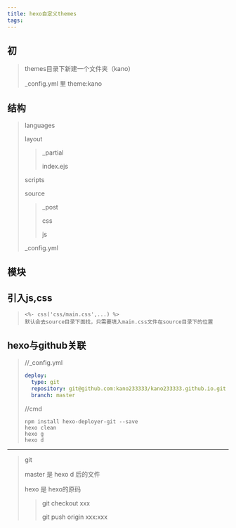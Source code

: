 ```yaml
---
title: hexo自定义themes
tags:
---
```

## 初

>themes目录下新建一个文件夹（kano）
>
>_config.yml 里 theme:kano

## 结构

> languages
>
> layout
>
> > _partial
> >
> > index.ejs
>
> scripts
>
> source
>
> > _post
> >
> > css
> >
> > js
>
> _config.yml

## 模块

## 引入js,css

> ```
> <%- css('css/main.css',...) %>
> 默认会去source目录下面找，只需要填入main.css文件在source目录下的位置
> ```

## hexo与github关联

> //_config.yml
>
> ```````yml
> deploy: 
> 	type: git
> 	repository: git@github.com:kano233333/kano233333.github.io.git
> 	branch: master
> 
> ```````
>
> //cmd
>
> ```
> npm install hexo-deployer-git --save
> hexo clean
> hexo g
> hexo d
> ```
>



*************************************

> git
>
> master 是 hexo d 后的文件
>
> hexo 是 hexo的原码
>
> > git checkout xxx
> >
> > git push origin xxx:xxx


